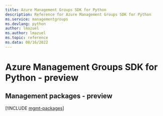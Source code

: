 ```yaml
---
title: Azure Management Groups SDK for Python
description: Reference for Azure Management Groups SDK for Python
ms.service: managementgroups
ms.devlang: python
author: lmazuel
ms.author: lmazuel
ms.topic: reference
ms.data: 08/16/2022
---
```

# Azure Management Groups SDK for Python - preview

## Management packages - preview
[!INCLUDE [mgmt-packages](management-groups-mgmt-index.md)]
